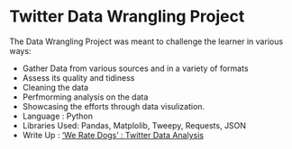# Twitter Data Wrangling Project

 The Data Wrangling Project was meant to challenge the learner in various ways:
 * Gather Data from various sources and in a variety of formats
 * Assess its quality and tidiness
 * Cleaning the data
 * Perfmorming analysis on the data
 * Showcasing the efforts through data visulization.
 * Language : Python
 * Libraries Used: Pandas, Matplolib, Tweepy, Requests, JSON
 * Write Up : [‘We Rate Dogs’ : Twitter Data Analysis](https://medium.com/@spetiwala0/we-rate-dogs-twitter-data-analysis-672e1a8903b4)
